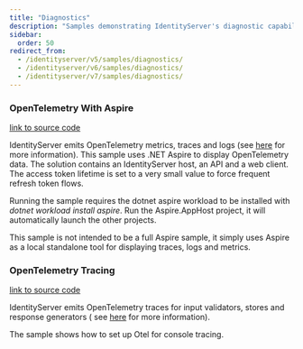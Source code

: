 ```yaml
---
title: "Diagnostics"
description: "Samples demonstrating IdentityServer's diagnostic capabilities with OpenTelemetry integration, including metrics, traces, and logs visualization with .NET Aspire and console tracing."
sidebar:
  order: 50
redirect_from:
  - /identityserver/v5/samples/diagnostics/
  - /identityserver/v6/samples/diagnostics/
  - /identityserver/v7/samples/diagnostics/
---
```


### OpenTelemetry With Aspire

[link to source code](https://github.com/DuendeSoftware/Samples/tree/main/IdentityServer/v7/Diagnostics/Aspire)

IdentityServer emits OpenTelemetry metrics, traces and logs (see [here](/identityserver/diagnostics/otel) for more
information). This sample uses .NET Aspire to
display OpenTelemetry data. The solution contains an IdentityServer host, an API and a web client. The access token
lifetime is set to a very small value to
force frequent refresh token flows.

Running the sample requires the dotnet aspire workload to be installed with *dotnet workload install aspire*. Run the
Aspire.AppHost project, it will automatically
launch the other projects.

This sample is not intended to be a full Aspire sample, it simply uses Aspire as a local standalone tool for displaying
traces, logs and metrics.

### OpenTelemetry Tracing

[link to source code](https://github.com/DuendeSoftware/Samples/tree/main/IdentityServer/v7/Diagnostics/Otel)

IdentityServer emits OpenTelemetry traces for input validators, stores and response generators (
see [here](/identityserver/diagnostics/otel) for more information).

The sample shows how to set up Otel for console tracing.
